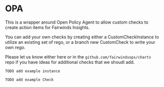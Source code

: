 # OPA

This is a wrapper around Open Policy Agent to allow custom checks to create action items for Fairwinds Insights.

You can add your own checks by creating either a CustomCheckInstance to utilize an existing set of rego, or a branch new CustomCheck to write your own rego.

Please let us know either here or in the `github.com/fairwindsops/charts` repo if you have ideas for additional checks that we shoudl add.

`TODO add example instance`

`TODO add example Check`
